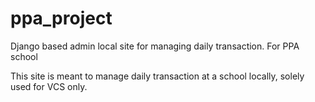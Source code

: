 # ppa_project
Django based admin local site for managing daily transaction. For PPA school

This site is meant to manage daily transaction at a school locally, solely used for VCS only.
